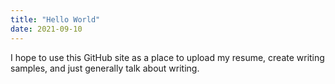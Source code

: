 ```yaml
---
title: "Hello World"
date: 2021-09-10
---
```

I hope to use this GitHub site as a place to upload my resume, create writing samples, and just generally talk about writing. 
